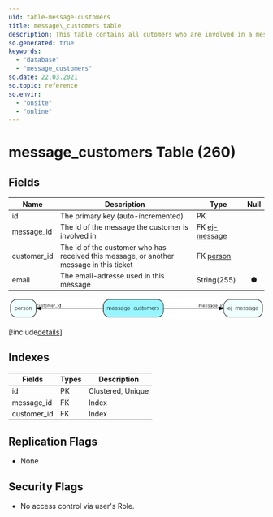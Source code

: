 ```yaml
---
uid: table-message-customers
title: message\_customers table
description: This table contains all cutomers who are involved in a message
so.generated: true
keywords:
  - "database"
  - "message_customers"
so.date: 22.03.2021
so.topic: reference
so.envir:
  - "onsite"
  - "online"
---
```


# message\_customers Table (260)

## Fields

| Name | Description | Type | Null |
|------|-------------|------|:----:|
|id|The primary key (auto-incremented)|PK| |
|message\_id|The id of the message the customer is involved in|FK [ej-message](ej-message.md)| |
|customer\_id|The id of the customer who has received this message, or another message in this ticket|FK [person](person.md)| |
|email|The email-adresse used in this message|String(255)|&#x25CF;|


![message_customers table relationship diagram](./media/message_customers.png)

[!include[details](./includes/message-customers.md)]

## Indexes

| Fields | Types | Description |
|--------|-------|-------------|
|id |PK |Clustered, Unique |
|message\_id |FK |Index |
|customer\_id |FK |Index |

## Replication Flags

* None

## Security Flags

* No access control via user's Role.

